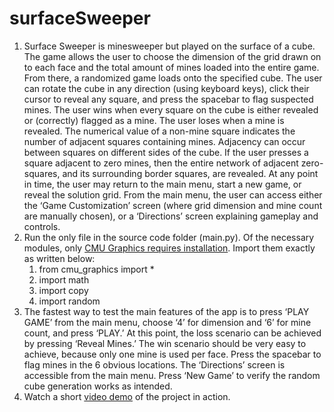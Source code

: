 # surfaceSweeper
   1. Surface Sweeper is minesweeper but played on the surface of a cube. The game allows the user to choose the dimension of the grid drawn on to each face and the total amount of mines loaded into the entire game. From there, a randomized game loads onto the specified cube. The user can rotate the cube in any direction (using keyboard keys), click their cursor to reveal any square, and press the spacebar to flag suspected mines. The user wins when every square on the cube is either revealed or (correctly) flagged as a mine. The user loses when a mine is revealed. The numerical value of a non-mine square indicates the number of adjacent squares containing mines. Adjacency can occur between squares on different sides of the cube. If the user presses a square adjacent to zero mines, then the entire network of adjacent zero-squares, and its surrounding border squares, are revealed. At any point in time, the user may return to the main menu, start a new game, or reveal the solution grid. From the main menu, the user can access either the ‘Game Customization’ screen (where grid dimension and mine count are manually chosen), or a ‘Directions’ screen explaining gameplay and controls.
2. Run the only file in the source code folder (main.py). Of the necessary modules, only [CMU Graphics requires installation](https://academy.cs.cmu.edu/desktop). Import them exactly as written below:
   1. from cmu_graphics import *
   2. import math
   3. import copy
   4. import random
3. The fastest way to test the main features of the app is to press ‘PLAY GAME’ from the main menu, choose ‘4’ for dimension and ‘6’ for mine count, and press ‘PLAY.’ At this point, the loss scenario can be achieved by pressing ‘Reveal Mines.’ The win scenario should be very easy to achieve, because only one mine is used per face. Press the spacebar to flag mines in the 6 obvious locations. The ‘Directions’ screen is accessible from the main menu. Press ‘New Game’ to verify the random cube generation works as intended.
4. Watch a short [video demo](﻿www.youtube.com/watch?v=4L4Lw6IbYbw&ab_channel=JacobBraginsky) of the project in action.
